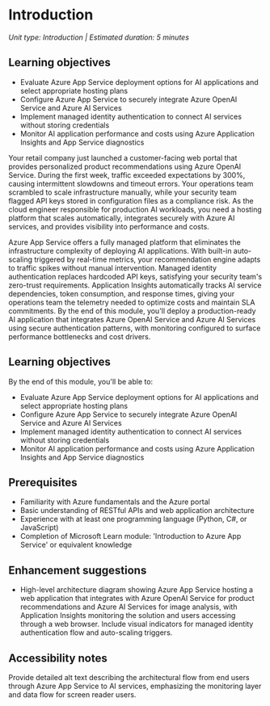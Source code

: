# Introduction

_Unit type: Introduction | Estimated duration: 5 minutes_

## Learning objectives

- Evaluate Azure App Service deployment options for AI applications and select appropriate hosting plans
- Configure Azure App Service to securely integrate Azure OpenAI Service and Azure AI Services
- Implement managed identity authentication to connect AI services without storing credentials
- Monitor AI application performance and costs using Azure Application Insights and App Service diagnostics

Your retail company just launched a customer-facing web portal that provides personalized product recommendations using Azure OpenAI Service. During the first week, traffic exceeded expectations by 300%, causing intermittent slowdowns and timeout errors. Your operations team scrambled to scale infrastructure manually, while your security team flagged API keys stored in configuration files as a compliance risk. As the cloud engineer responsible for production AI workloads, you need a hosting platform that scales automatically, integrates securely with Azure AI services, and provides visibility into performance and costs.

Azure App Service offers a fully managed platform that eliminates the infrastructure complexity of deploying AI applications. With built-in auto-scaling triggered by real-time metrics, your recommendation engine adapts to traffic spikes without manual intervention. Managed identity authentication replaces hardcoded API keys, satisfying your security team's zero-trust requirements. Application Insights automatically tracks AI service dependencies, token consumption, and response times, giving your operations team the telemetry needed to optimize costs and maintain SLA commitments. By the end of this module, you'll deploy a production-ready AI application that integrates Azure OpenAI Service and Azure AI Services using secure authentication patterns, with monitoring configured to surface performance bottlenecks and cost drivers.

## Learning objectives

By the end of this module, you'll be able to:

- Evaluate Azure App Service deployment options for AI applications and select appropriate hosting plans
- Configure Azure App Service to securely integrate Azure OpenAI Service and Azure AI Services
- Implement managed identity authentication to connect AI services without storing credentials
- Monitor AI application performance and costs using Azure Application Insights and App Service diagnostics

## Prerequisites

- Familiarity with Azure fundamentals and the Azure portal
- Basic understanding of RESTful APIs and web application architecture
- Experience with at least one programming language (Python, C#, or JavaScript)
- Completion of Microsoft Learn module: 'Introduction to Azure App Service' or equivalent knowledge

## Enhancement suggestions

- High-level architecture diagram showing Azure App Service hosting a web application that integrates with Azure OpenAI Service for product recommendations and Azure AI Services for image analysis, with Application Insights monitoring the solution and users accessing through a web browser. Include visual indicators for managed identity authentication flow and auto-scaling triggers.

## Accessibility notes

Provide detailed alt text describing the architectural flow from end users through Azure App Service to AI services, emphasizing the monitoring layer and data flow for screen reader users.
